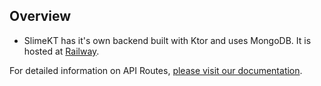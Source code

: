 ## Overview

- SlimeKT has it's own backend built with Ktor and uses MongoDB. It is hosted at [Railway](https://railway.app).

For detailed information on API Routes, [please visit our documentation](https://kasem-sm.github.io/SlimeKT).